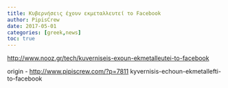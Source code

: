 ```yaml
---
title: Κυβερνήσεις έχουν εκμεταλλευτεί το Facebook
author: PipisCrew
date: 2017-05-01
categories: [greek,news]
toc: true
---
```


http://www.nooz.gr/tech/kuverniseis-exoun-ekmetalleutei-to-facebook

origin - http://www.pipiscrew.com/?p=7811 kyvernisis-echoun-ekmetallefti-to-facebook